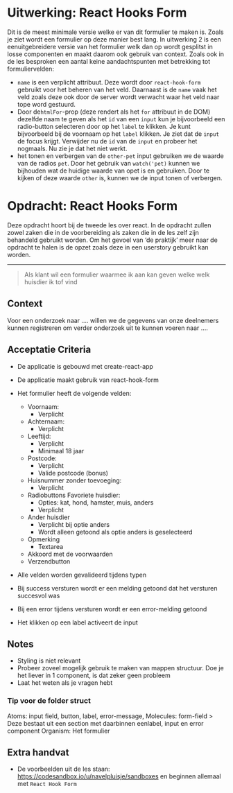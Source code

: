 # Uitwerking: React Hooks Form

Dit is de meest minimale versie welke er van dit formulier te maken is. Zoals je ziet wordt een formulier op deze manier best lang.
In uitwerking 2 is een eenuitgebreidere versie van het formulier welk dan op wordt gesplitst in losse componenten en maakt daarom ook gebruik van context.
Zoals ook in de les besproken een aantal keine aandachtspunten met betrekking tot formuliervelden:

* `name` is een verplicht attribuut. Deze wordt door `react-hook-form` gebruikt voor het beheren van het veld. Daarnaast is de `name` vaak het veld zoals deze ook door de server wordt verwacht waar het veld naar tope word gestuurd.
* Door de`htmlFor`-prop (deze rendert als het `for` attribuut in de DOM) dezelfde naam te geven als het `id` van een `input` kun je bijvoorbeeld een radio-button selecteren door op het `label` te klikken. Je kunt bijvoorbeeld bij de voornaam op het `label` klikken. Je ziet dat de `input` de focus krijgt. Verwijder nu de `id` van de `input` en probeer het nogmaals. Nu zie je dat het niet werkt.
* het tonen en verbergen van de `other-pet` input gebruiken we de waarde van de radios `pet`. Door het gebruik van `watch('pet)` kunnen we bijhouden wat de huidige waarde van opet is en gebruiken. Door te kijken of deze waarde `other` is, kunnen we de input tonen of verbergen.


# Opdracht: React Hooks Form


Deze opdracht hoort bij de tweede les over react. In de opdracht zullen zowel zaken die in de voorbereiding als zaken die in de les zelf zijn behandeld gebruikt worden. Om het gevoel van ‘de praktijk’ meer naar de opdracht te halen is de opzet zoals deze in een userstory gebruikt kan worden.

---

>Als klant wil een formulier waarmee ik aan kan geven welke welk huisdier ik tof vind

## Context

Voor een onderzoek naar …. willen we de gegevens van onze deelnemers kunnen registreren om verder onderzoek uit te kunnen voeren naar ….

## Acceptatie Criteria

* De applicatie is gebouwd met create-react-app
* De applicatie maakt gebruik van react-hook-form
* Het formulier heeft de volgende velden:
  * Voornaam:
    * Verplicht
  * Achternaam:
    * Verplicht
  * Leeftijd:
    * Verplicht
    * Minimaal 18 jaar
  * Postcode:
    * Verplicht
    * Valide postcode (bonus)
  * Huisnummer zonder toevoeging:
    * Verplicht
  * Radiobuttons Favoriete huisdier:
    * Opties: kat, hond, hamster, muis, anders
    * Verplicht
  * Ander huisdier
    * Verplicht bij optie anders
    * Wordt alleen getoond als optie anders is geselecteerd
  * Opmerking
    * Textarea
  * Akkoord met de voorwaarden
  * Verzendbutton

* Alle velden worden gevalideerd tijdens typen
* Bij success versturen wordt er een melding getoond dat het versturen succesvol was
* Bij een error tijdens versturen wordt er een error-melding getoond
* Het klikken op een label activeert de input

## Notes
* Styling is niet relevant
* Probeer zoveel mogelijk gebruik te maken van mappen structuur. Doe je het liever in 1 component, is dat zeker geen probleem
* Laat het weten als je vragen hebt

### Tip voor de folder struct
Atoms: input field, button, label, error-message,
Molecules: form-field > Deze bestaat uit een section met daarbinnen eenlabel, input en error component
Organism: Het formulier

## Extra handvat
* De voorbeelden uit de les staan: https://codesandbox.io/u/navelpluisje/sandboxes en beginnen allemaal met `React Hook Form`